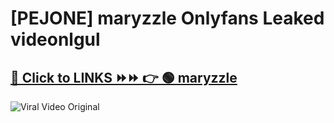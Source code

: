 
 # [PEJONE] maryzzle Onlyfans Leaked videonlgul

## <h2><a href="https://clipsfans.com/maryzzle&ref=git">🔗 Click to LINKS ⏩⏩ 👉 🟢 maryzzle </a></h2>

<a href="https://clipsfans.com/maryzzle&ref=git" rel="nofollow" data-target="animated-image.originalLink"><img src="https://i.ibb.co.com/xMMVF88/686577567.gif" alt="Viral Video Original" style="max-width: 100%; display: inline-block;" data-target="animated-image.originalImage"></a>

